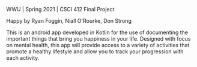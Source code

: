 WWU | Spring 2021 | CSCI 412 Final Project

Happy by Ryan Foggin, Niall O'Rourke, Don Strong

This is an android app developed in Kotlin for the use of documenting the important
things that bring you happiness in your life. Designed with focus on mental health,
this app will provide access to a variety of activities that promote a healthy 
lifestyle and allow you to track your progression with each activity. 
